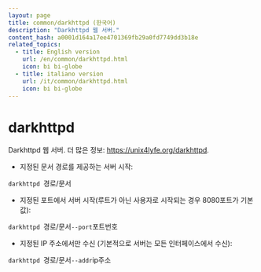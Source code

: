 ```yaml
---
layout: page
title: common/darkhttpd (한국어)
description: "Darkhttpd 웹 서버."
content_hash: a0001d164a17ee4701369fb29a0fd7749dd3b18e
related_topics:
  - title: English version
    url: /en/common/darkhttpd.html
    icon: bi bi-globe
  - title: italiano version
    url: /it/common/darkhttpd.html
    icon: bi bi-globe
---
```

# darkhttpd

Darkhttpd 웹 서버.
더 많은 정보: <https://unix4lyfe.org/darkhttpd>.

- 지정된 문서 경로를 제공하는 서버 시작:

`darkhttpd `<span class="tldr-var badge badge-pill bg-dark-lm bg-white-dm text-white-lm text-dark-dm font-weight-bold">경로/문서</span>

- 지정된 포트에서 서버 시작(루트가 아닌 사용자로 시작되는 경우 8080포트가 기본값):

`darkhttpd `<span class="tldr-var badge badge-pill bg-dark-lm bg-white-dm text-white-lm text-dark-dm font-weight-bold">경로/문서</span>` --port `<span class="tldr-var badge badge-pill bg-dark-lm bg-white-dm text-white-lm text-dark-dm font-weight-bold">포트번호</span>

- 지정된 IP 주소에서만 수신 (기본적으로 서버는 모든 인터페이스에서 수신):

`darkhttpd `<span class="tldr-var badge badge-pill bg-dark-lm bg-white-dm text-white-lm text-dark-dm font-weight-bold">경로/문서</span>` --addr `<span class="tldr-var badge badge-pill bg-dark-lm bg-white-dm text-white-lm text-dark-dm font-weight-bold">ip주소</span>
